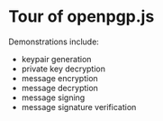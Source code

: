 # Tour of openpgp.js

Demonstrations include:

+ keypair generation
+ private key decryption
+ message encryption
+ message decryption
+ message signing
+ message signature verification

